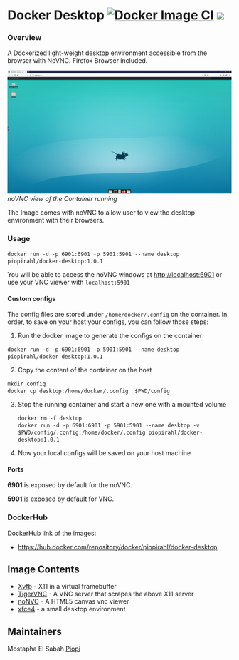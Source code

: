 # Docker Desktop [![Docker Image CI](https://github.com/piopi/cypress-desktop/actions/workflows/docker-image.yml/badge.svg)](https://github.com/piopi/cypress-desktop/actions/workflows/docker-image.yml) ![](https://img.shields.io/docker/pulls/piopirahl/docker-desktop.svg?maxAge=60480)

### Overview

A Dockerized light-weight desktop environment accessible from the browser with NoVNC. Firefox Browser included.

![](/screenshots/Capture.PNG)
*noVNC view of the Container running*

The Image comes with noVNC to allow user to view the desktop environment with their browsers.


### Usage

```
docker run -d -p 6901:6901 -p 5901:5901 --name desktop piopirahl/docker-desktop:1.0.1 
```

You will be able to access the noVNC windows at [http://localhost:6901](http://localhost:6901) or use your VNC viewer with `localhost:5901`

#### Custom configs

The config files are stored under `/home/docker/.config` on the container. 
In order, to save on your host your configs, you can follow those steps:
1. Run the docker image to generate the configs on the container
```
docker run -d -p 6901:6901 -p 5901:5901 --name desktop piopirahl/docker-desktop:1.0.1 
```
2. Copy the content of the container on the host 
```
mkdir config
docker cp desktop:/home/docker/.config  $PWD/config
```
3. Stop the running container and start a new one with a mounted volume 

   ```
   docker rm -f desktop
   docker run -d -p 6901:6901 -p 5901:5901 --name desktop -v $PWD/config/.config:/home/docker/.config piopirahl/docker-desktop:1.0.1 
   ```

4. Now your local configs will be saved on your host machine



#### Ports

**6901** is exposed by default for the noVNC.

**5901** is exposed by default for VNC.

### DockerHub

DockerHub link of the images:

- https://hub.docker.com/repository/docker/piopirahl/docker-desktop


## Image Contents

- [Xvfb](http://www.x.org/releases/X11R7.6/doc/man/man1/Xvfb.1.xhtml) - X11 in a virtual framebuffer
- [TigerVNC](https://github.com/TigerVNC/tigervnc) - A VNC server that scrapes the above X11 server
- [noNVC](https://github.com/novnc/noVNC) - A HTML5 canvas vnc viewer
- [xfce4](https://www.xfce.org/) - a small desktop environment

## Maintainers

Mostapha El Sabah [Piopi](https://github.com/piopi)
